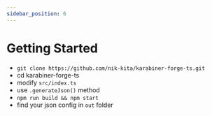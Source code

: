 ```yaml
---
sidebar_position: 6
---
```


# Getting Started

* `git clone https://github.com/nik-kita/karabiner-forge-ts.git`
* cd karabiner-forge-ts
* modify `src/index.ts`
* use `.generateJson()` method
* `npm run build && npm start`
* find your json config in `out` folder
